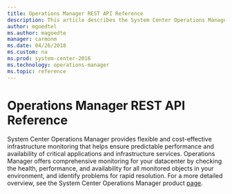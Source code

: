 ```yaml
---
title: Operations Manager REST API Reference
description: This article describes the System Center Operations Manager REST API reference content.  
author: mgoedtel
ms.author: magoedte
manager: carmonm
ms.date: 04/26/2018
ms.custom: na
ms.prod: system-center-2016
ms.technology: operations-manager
ms.topic: reference
---
```


# Operations Manager REST API Reference

System Center Operations Manager provides flexible and cost-effective infrastructure monitoring that helps ensure predictable performance and availability of critical applications and infrastructure services.  Operations Manager offers comprehensive monitoring for your datacenter by checking the health, performance, and availability for all monitored objects in your environment, and identify problems for rapid resolution.  For a more detailed overview, see the System Center Operations Manager product [page](https://docs.microsoft.com/system-center/scom/).  